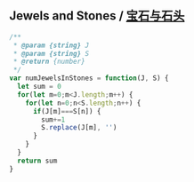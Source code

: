 ## Jewels and Stones / [宝石与石头](https://leetcode-cn.com/problems/jewels-and-stones/)

```js
/**
 * @param {string} J
 * @param {string} S
 * @return {number}
 */
var numJewelsInStones = function(J, S) {
  let sum = 0
  for(let m=0;m<J.length;m++) {
    for(let n=0;n<S.length;n++) {
      if(J[m]===S[n]) {
        sum+=1
        S.replace(J[m], '')
      }
    }
  }
  return sum
}
```